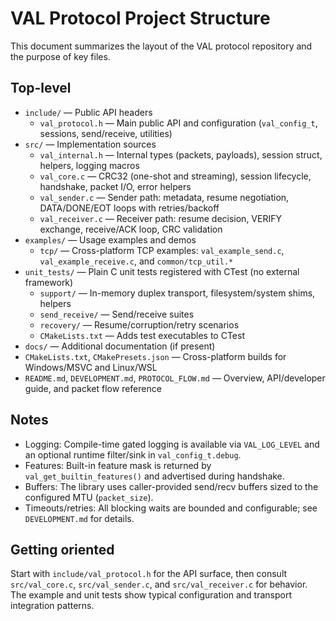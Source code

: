 # VAL Protocol Project Structure

This document summarizes the layout of the VAL protocol repository and the purpose of key files.

## Top-level

- `include/` — Public API headers
	- `val_protocol.h` — Main public API and configuration (`val_config_t`, sessions, send/receive, utilities)
- `src/` — Implementation sources
	- `val_internal.h` — Internal types (packets, payloads), session struct, helpers, logging macros
	- `val_core.c` — CRC32 (one-shot and streaming), session lifecycle, handshake, packet I/O, error helpers
	- `val_sender.c` — Sender path: metadata, resume negotiation, DATA/DONE/EOT loops with retries/backoff
	- `val_receiver.c` — Receiver path: resume decision, VERIFY exchange, receive/ACK loop, CRC validation
- `examples/` — Usage examples and demos
	- `tcp/` — Cross-platform TCP examples: `val_example_send.c`, `val_example_receive.c`, and `common/tcp_util.*`
- `unit_tests/` — Plain C unit tests registered with CTest (no external framework)
	- `support/` — In-memory duplex transport, filesystem/system shims, helpers
	- `send_receive/` — Send/receive suites
	- `recovery/` — Resume/corruption/retry scenarios
	- `CMakeLists.txt` — Adds test executables to CTest
- `docs/` — Additional documentation (if present)
- `CMakeLists.txt`, `CMakePresets.json` — Cross-platform builds for Windows/MSVC and Linux/WSL
- `README.md`, `DEVELOPMENT.md`, `PROTOCOL_FLOW.md` — Overview, API/developer guide, and packet flow reference

## Notes

- Logging: Compile-time gated logging is available via `VAL_LOG_LEVEL` and an optional runtime filter/sink in `val_config_t.debug`.
- Features: Built-in feature mask is returned by `val_get_builtin_features()` and advertised during handshake.
- Buffers: The library uses caller-provided send/recv buffers sized to the configured MTU (`packet_size`).
- Timeouts/retries: All blocking waits are bounded and configurable; see `DEVELOPMENT.md` for details.

## Getting oriented

Start with `include/val_protocol.h` for the API surface, then consult `src/val_core.c`, `src/val_sender.c`, and `src/val_receiver.c` for behavior. The example and unit tests show typical configuration and transport integration patterns.